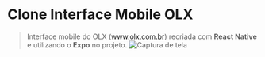# Clone Interface Mobile OLX
> Interface mobile do OLX (www.olx.com.br) recriada com **React Native** e utilizando o **Expo** no projeto.
![Captura de tela](http://g.recordit.co/V9HARadv8L.gif)
